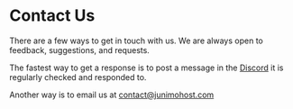 # Contact Us

There are a few ways to get in touch with us. We are always open to feedback, suggestions, and requests.

The fastest way to get a response is to post a message in the [Discord](https://discord.gg/w23GVXdSF7) it is regularly checked and responded to.

Another way is to email us at contact@junimohost.com
